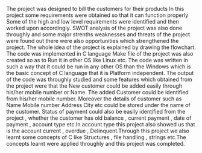 The project was designed to bill the customers for their products 
In this project some requirements were obtained so that it can function properly
Some of the high and low level requirements were identified and then worked upon accordingly.
SWOT analysis of the project was also done throughly and some major strenths weaknesses and threats of the project were found out there were also opportunities which strengthened the project.
The whole idea of the project is explained by drawing the flowchart.
The code was implemented in C language Make file of the project was also created so as to Run it in other OS like Linux etc. The code was written in such a way that it could be run in any other OS than the Windows which is the basic concept of C language that it is Platform independent.
The output of the code was throughly studied and some features which obtained from the project were that the New customer could be added easily through his/her mobile number or Name.
The added Customer could be identified from his/her mobile number. Moreover the details of customer such as Name Mobile number Address City etc could be stored under the name of the customer. Status of payment could also be easily identified from the project , whether the customer has old balance , current payment , date of payment , account type etc.In account type this project also showed us that is the account current , overdue , Delinquent.Through this project we also learnt some concepts of C like Structures , file handling , strings etc.The concepts learnt were applied throughly and this project was completed.
